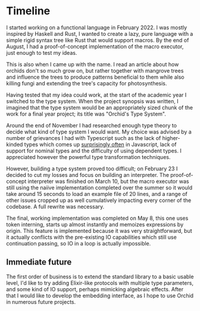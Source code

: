 # Timeline

I started working on a functional language in February 2022. I was mostly inspired by Haskell and Rust, I wanted to create a lazy, pure language with a simple rigid syntax tree like Rust that would support macros. By the end of August, I had a proof-of-concept implementation of the macro executor, just enough to test my ideas.

This is also when I came up with the name. I read an article about how orchids don't so much grow on, but rather together with mangrove trees and influence the trees to produce patterns beneficial to them while also killing fungi and extending the tree's capacity for photosynthesis.

Having tested that my idea could work, at the start of the academic year I switched to the type system. When the project synopsis was written, I imagined that the type system would be an appropriately sized chunk of the work for a final year project; its title was "Orchid's Type System".

Around the end of November I had researched enough type theory to decide what kind of type system I would want. My choice was advised by a number of grievances I had with Typescript such as the lack of higher-kinded types which comes up [surprisingly often][1] in Javascript, lack of support for nominal types and the difficulty of using dependent types. I appreciated however the powerful type transformation techniques.

[1]: https://github.com/microsoft/TypeScript/issues/1213

However, building a type system proved too difficult; on February 23 I decided to cut my losses and focus on building an interpreter. The proof-of-concept interpreter was finished on March 10, but the macro executor was still using the naiive implementation completed over the summer so it would take around 15 seconds to load an example file of 20 lines, and a range of other issues cropped up as well cumulatively impacting every corner of the codebase. A full rewrite was necessary.

The final, working implementation was completed on May 8, this one uses token interning, starts up almost instantly and memoizes expressions by origin. This feature is implemented because it was very straightforward, but it actually conflicts with the pre-existing IO capabilities which still use continuation passing, so IO in a loop is actually impossible.

## Immediate future

The first order of business is to extend the standard library to a basic usable level, I'd like to try adding Elixir-like protocols with multiple type parameters, and some kind of IO support, perhaps mimicking algebraic effects. After that I would like to develop the embedding interface, as I hope to use Orchid in numerous future projects.
